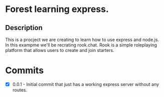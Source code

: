 # Forest learning express.

## Description
This is a procject we are creating to learn how to use express and node.js. In this exampme we'll be recrating rook.chat. Rook is a simple roleplaying platform that allows users to create and join starters.

# Commits
- [x] 0.0.1 - Initial commit that just has a working express server without any routes.